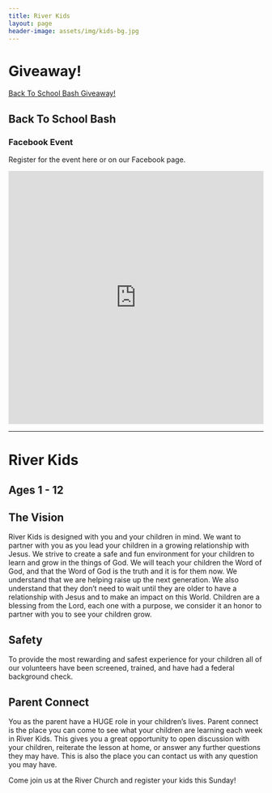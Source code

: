 ```yaml
---
title: River Kids
layout: page
header-image: assets/img/kids-bg.jpg
---
```


<div class="container-fluid text-center">
    <div class="row justify-content-center">
        <div class="col-sm-8 col-sm-offset-2">
            <h1>Giveaway!</h1>
            <a class="e-widget no-button" href="https://gleam.io/CTYHY/back-to-school-bash-giveaway" rel="nofollow">Back To School Bash Giveaway!</a>
<script type="text/javascript" src="https://js.gleam.io/e.js" async="true"></script>
        </div>
    </div>
</div>
<div class="container-fluid text-center">
    <div class="row justify-content-center">
        <div class="col-sm-8 col-sm-offset-2">
            <h2>Back To School Bash</h2>
            <h3>Facebook Event</h3>
            <p>Register for the event here or on our Facebook page.</p>
            <iframe src="https://www.facebook.com/plugins/post.php?href=https%3A%2F%2Fwww.facebook.com%2Friverrochester%2Fposts%2F1925788077710928&width=auto" width="100%" height="500" style="border:none;overflow:hidden" scrolling="no" frameborder="0" allowTransparency="true"></iframe>
            <hr>
        </div>
    </div>
</div>
<div class="container text-center">
    <div class="row justify-content-center">
        <div class="col-sm-8 col-sm-offset-2">
            <h1>River Kids</h1>
            <h2>Ages 1 - 12</h2>
        </div>
    </div>
</div>
<div class="container">
    <div class="row justify-content-center">
        <div class="col-sm-8 col-sm-offset-2">
            <h2 class="text-center">The Vision</h2>
            <p>River Kids is designed with you and your children in mind. We want to partner with you as you lead your children in a growing relationship with Jesus. We strive to create a safe and fun environment for your children to learn and grow in the things of God. We will teach your children the Word of God, and that the Word of God is the truth and it is for them now. We understand that we are helping raise up the next generation. We also understand that they don’t need to wait until they are older to have a relationship with Jesus and to make an impact on this World. Children are a blessing from the Lord, each one with a purpose, we consider it an honor to partner with you to see your children grow.</p>
            <h2 class="text-center">Safety</h2>
            <p>
            To provide the most rewarding and safest experience for your children all of our volunteers have been screened, trained, and have had a federal background check.
            </p>
            <h2 class="text-center">Parent Connect</h2>
            <p>
            You as the parent have a HUGE role in your children’s lives. Parent connect is the place you can come to see what your children are learning each week in River Kids. This gives you a great opportunity to open discussion with your children, reiterate the lesson at home, or answer any further questions they may have. This is also the place you can contact us with any question you may have.
            </p>
            <p>
            Come join us at the River Church and register your kids this Sunday!
            </p>
        </div>
    </div>
</div>
